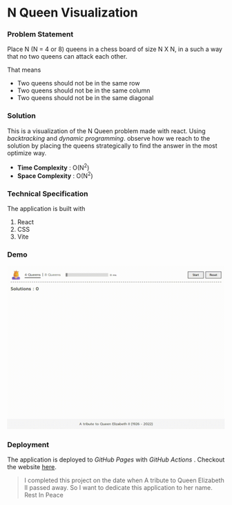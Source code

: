 
# N Queen Visualization  
  
### Problem Statement  
  
Place N (N = 4 or 8) queens in a chess board of size N X N, in a such a way that no two queens can attack each other.
  
That means  
  
- Two queens should not be in the same row  
- Two queens should not be in the same column  
- Two queens should not be in the same diagonal  
  
### Solution  
  
This is a visualization of the N Queen problem made with react. Using *backtracking* and *dynamic programming*. observe how we reach to the solution by placing the queens strategically to find the answer in the most optimize way.
  
- **Time Complexity** : O(N<sup>2</sup>)
- **Space Complexity** : O(N<sup>2</sup>) 

### Technical Specification

The application is built with 

1. React
2. CSS
3. Vite

### Demo

<p align="center">
    <img src="./.screenshots/demo.gif" alt="demo" />
</p>

### Deployment

The application is deployed to *GitHub Pages* with *GitHub Actions* . Checkout the website [here](https://ritamchakraborty.github.io/n_queen_visualization).

> I completed this project on the date when A tribute to Queen Elizabeth II passed away. So I want to dedicate this application to her name. Rest In Peace